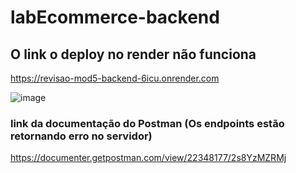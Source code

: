 # labEcommerce-backend

## O link o deploy no render não funciona

<https://revisao-mod5-backend-6icu.onrender.com>

![image](https://user-images.githubusercontent.com/99361183/205615038-c825ebfb-8cd2-49fc-95dd-a25613636a56.png)

### link da documentação do Postman (Os endpoints estão retornando erro no servidor)

 <https://documenter.getpostman.com/view/22348177/2s8YzMZRMj>
